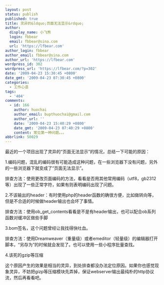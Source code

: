 ```yaml
---
layout: post
status: publish
published: true
title: 灵异的&ldquo;页面无法显示&rdquo;
author:
  display_name: 小飞熊
  login: fbbear
  email: fbbear@sina.com
  url: 'https://lfbear.com'
author_login: fbbear
author_email: fbbear@sina.com
author_url: 'https://lfbear.com'
wordpress_id: 302
wordpress_url: 'https://lfbear.com/?p=302'
date: '2009-04-23 15:30:45 +0800'
date_gmt: '2009-04-23 07:30:45 +0800'
categories:
  - 工作心语
tags:
  - '404'
comments:
  - id: 166
    author: huochai
    author_email: bupthuochai@gmail.com
    author_url: ''
    date: '2009-04-23 15:40:29 +0800'
    date_gmt: '2009-04-23 07:40:29 +0800'
    content: 常见第一种问题。。。
abbrlink: 50029
---
```

<p>最近的一个项目出现了灵异的&ldquo;页面无法显示&rdquo;的情况，总结一下可能的原因：</p>
<p>1.编码问题，混乱的编码很有可能造成这种问题，在一些浏览器下没有问题，另外的一些浏览器下就变成了&ldquo;页面无法显示&rdquo;。<!--more--></p>
<p>排查方法：使用更改页面编码的方法，看看是否用其他常用编码（utf8，gb2312等）出现了一些正常字符，如果有则表明编码出现了问题。</p>
<p>2.不该输出的header：有时使用php的header函数的确很方便，比如做转向等，但是不合适的时候做header输出也会坏了事情。</p>
<p>排查方法：使用ob_get_contents看看是不是有header输出，也可以配合ob系列函数对缓冲区做些手脚</p>
<p>3.bom签名，这个问题曾经让我找得快吐血。</p>
<p>排查方法：使用Dreamweaver（重量级）或者emeditor（轻量级）的编辑器打开脚本，&ldquo;另存为&rdquo;的时候就会发现了。也可以使用一些小程序批量查找。</p>
<p>4.该死的gzip等压缩</p>
<p>这个原因产生的效果是相当的灵异，到处排查都没办法定位原因。如果你也感觉现象灵异，不妨把gizp等压缩模块先弄掉，保证webserver输出最纯朴的http协议流，然后再看看吧。</p>
